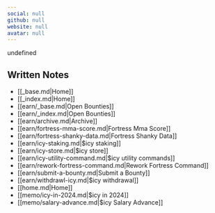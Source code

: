 ```yaml
---
social: null
github: null
website: null
avatar: null
---
```

<div class="profile"/>

undefined
## Written Notes

- [[_base.md|Home]]
- [[_index.md|Home]]
- [[earn/_base.md|Open Bounties]]
- [[earn/_index.md|Open Bounties]]
- [[earn/archive.md|Archive]]
- [[earn/fortress-mma-score.md|Fortress Mma Score]]
- [[earn/fortress-shanky-data.md|Fortress Shanky Data]]
- [[earn/icy-staking.md|$icy staking]]
- [[earn/icy-store.md|$icy store]]
- [[earn/icy-utility-command.md|$icy utility commands]]
- [[earn/rework-fortress-command.md|Rework Fortress Command]]
- [[earn/submit-a-bounty.md|Submit a Bounty]]
- [[earn/withdrawl-icy.md|$icy withdrawal]]
- [[home.md|Home]]
- [[memo/icy-in-2024.md|$icy in 2024]]
- [[memo/salary-advance.md|$icy Salary Advance]]

